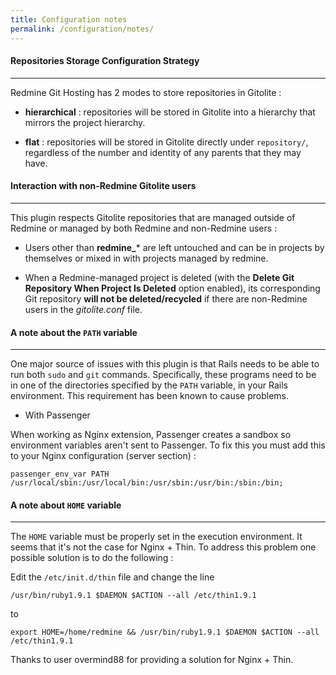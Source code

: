 ```yaml
---
title: Configuration notes
permalink: /configuration/notes/
---
```



#### Repositories Storage Configuration Strategy
***

Redmine Git Hosting has 2 modes to store repositories in Gitolite :

* **hierarchical** : repositories will be stored in Gitolite into a hierarchy that mirrors the project hierarchy.

* **flat** : repositories will be stored in Gitolite directly under ```repository/```, regardless of the number and identity of any parents that they may have.


#### Interaction with non-Redmine Gitolite users
***

This plugin respects Gitolite repositories that are managed outside of Redmine or managed by both Redmine and non-Redmine users :

* Users other than **redmine_*** are left untouched and can be in projects by themselves or mixed in with projects managed by redmine.

* When a Redmine-managed project is deleted (with the **Delete Git Repository When Project Is Deleted** option enabled), its corresponding Git repository **will not be deleted/recycled** if there are non-Redmine users in the *gitolite.conf* file.


#### A note about the ```PATH``` variable
***

One major source of issues with this plugin is that Rails needs to be able to run both ```sudo``` and ```git``` commands.  Specifically, these programs need to be in one of the directories specified by the ```PATH``` variable, in your Rails environment. This requirement has been known to cause problems.

* With Passenger

When working as Nginx extension, Passenger creates a sandbox so environment variables aren't sent to Passenger.
To fix this you must add this to your Nginx configuration (server section) :

```
passenger_env_var PATH /usr/local/sbin:/usr/local/bin:/usr/sbin:/usr/bin:/sbin:/bin;
```

#### A note about ```HOME``` variable
***

The ```HOME``` variable must be properly set in the execution environment. It seems that it's not the case for Nginx + Thin.
To address this problem one possible solution is to do the following :

Edit the ```/etc/init.d/thin``` file and change the line

    /usr/bin/ruby1.9.1 $DAEMON $ACTION --all /etc/thin1.9.1

to

    export HOME=/home/redmine && /usr/bin/ruby1.9.1 $DAEMON $ACTION --all /etc/thin1.9.1

Thanks to user overmind88 for providing a solution for Nginx + Thin.
